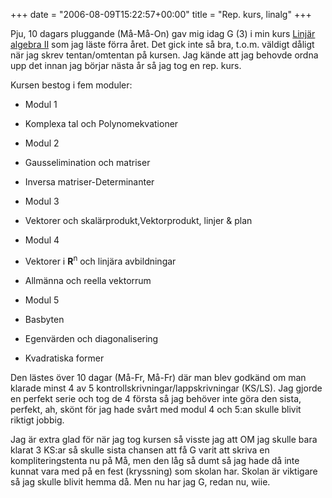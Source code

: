 +++
date = "2006-08-09T15:22:57+00:00"
title = "Rep. kurs, linalg"
+++

Pju, 10 dagars pluggande (Må-Må-On) gav mig idag G (3) i min kurs [Linjär algebra II][1] som jag läste förra året. Det gick inte så bra, t.o.m. väldigt dåligt när jag skrev tentan/omtentan på kursen. Jag kände att jag behovde ordna upp det innan jag börjar nästa år så jag tog en rep. kurs.

Kursen bestog i fem moduler:

*   Modul 1
*   Komplexa tal och Polynomekvationer

*   Modul 2
*   Gausselimination och matriser
*   Inversa matriser-Determinanter

*   Modul 3
*   Vektorer och skalärprodukt,Vektorprodukt, linjer &#038; plan

*   Modul 4
*   Vektorer i **R**<sup>n</sup> och linjära avbildningar
*   Allmänna och reella vektorrum

*   Modul 5
*   Basbyten
*   Egenvärden och diagonalisering
*   Kvadratiska former

Den lästes över 10 dagar (Må-Fr, Må-Fr) där man blev godkänd om man klarade minst 4 av 5 kontrollskrivningar/lappskrivningar (KS/LS). Jag gjorde en perfekt serie och tog de 4 första så jag behöver inte göra den sista, perfekt, ah, skönt för jag hade svårt med modul 4 och 5:an skulle blivit riktigt jobbig.

Jag är extra glad för när jag tog kursen så visste jag att OM jag skulle bara klarat 3 KS:ar så skulle sista chansen att få G varit att skriva en kompliteringstenta nu på Må, men den låg så dumt så jag hade då inte kunnat vara med på en fest (kryssning) som skolan har. Skolan är viktigare så jag skulle blivit hemma då. Men nu har jag G, redan nu, wiie.

<small></small>

 [1]: http://www.kth.se/student/studiehandbok/Kurs.asp?Code=5B1109
